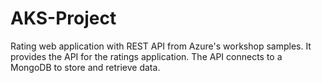 # AKS-Project

Rating web application with REST API from Azure's workshop samples. It provides the API for the ratings application. The API connects to a MongoDB to store and retrieve data.
